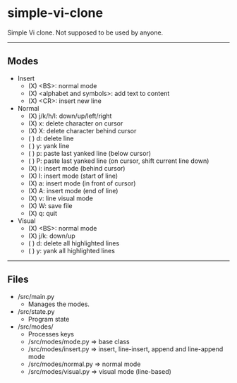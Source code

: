 # simple-vi-clone
Simple Vi clone. Not supposed to be used by anyone.

---

## Modes
- Insert
    - (X) \<BS\>: normal mode
    - (X) \<alphabet and symbols\>: add text to content
    - (X)  \<CR\>: insert new line
- Normal
    - (X) j/k/h/l: down/up/left/right
    - (X) x: delete character on cursor
    - (X) X: delete character behind cursor
    - ( ) d: delete line
    - ( ) y: yank line
    - ( ) p: paste last yanked line (below cursor)
    - ( ) P: paste last yanked line (on cursor, shift current line down)
    - (X) i: insert mode (behind cursor)
    - (X) I: insert mode (start of line)
    - (X) a: insert mode (in front of cursor)
    - (X) A: insert mode (end of line)
    - (X) v: line visual mode
    - (X) W: save file
    - (X) q: quit
- Visual
    - (X) \<BS\>: normal mode
    - (X) j/k: down/up
    - ( ) d: delete all highlighted lines
    - ( ) y: yank all highlighted lines

---

## Files
- /src/main.py
    - Manages the modes.
- /src/state.py
    - Program state
- /src/modes/
    - Processes keys
    - /src/modes/mode.py    => base class
    - /src/modes/insert.py  => insert, line-insert, append and line-append mode
    - /src/modes/normal.py  => normal mode
    - /src/modes/visual.py  => visual mode (line-based)
